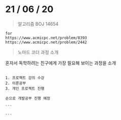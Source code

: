 # 21 / 06 / 20

> 알고리즘 BOJ 14654

```
for
https://www.acmicpc.net/problem/8393
https://www.acmicpc.net/problem/2442

```

> 노마드 코더 과정 소개

혼자서 독학하려는 친구에게
가장 필요해 보이는 과정을 소개

````

1. 프로젝트 강의 수강
2. 이론공부
3. 개인 프로젝트 진행

순으로 개발공부 진행 예정

```

```
````
